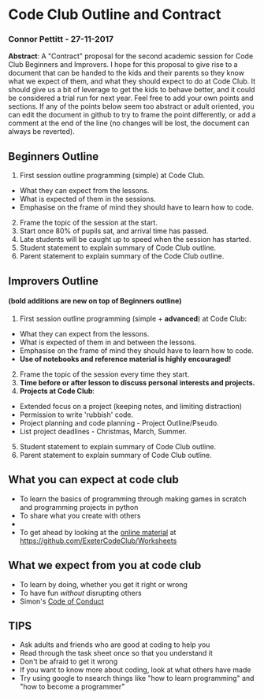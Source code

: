 # Code Club Outline and Contract 
### Connor Pettitt - 27-11-2017

**Abstract**: A "Contract" proposal for the second academic session for Code Club Beginners and Improvers. I hope for this proposal to give rise to a document that can be handed to the kids and their parents so they know what we expect of them, and what they should expect to do at Code Club. It should give us a bit of leverage to get the kids to behave better, and it could be considered a trial run for next year. Feel free to add your own points and sections. If any of the points below seem too abstract or adult oriented, you can edit the document in github to try to frame the point differently, or add a comment at the end of the line (no changes will be lost, the document can always be reverted).

## Beginners Outline

1. First session outline programming (simple) at Code Club.
  * What they can expect from the lessons.
  * What is expected of them in the sessions.
  * Emphasise on the frame of mind they should have to learn how to code.
2. Frame the topic of the session at the start.
3. Start once 80% of pupils sat, and arrival time has passed.
4. Late students will be caught up to speed when the session has started.
5. Student statement to explain summary of Code Club outline.
6. Parent statement to explain summary of the Code Club outline.

## Improvers Outline
#### (**bold additions are new on top of Beginners outline**)

1. First session outline programming (simple + **advanced**) at Code Club:
  * What they can expect from the lessons.
  * What is expected of them in and between the lessons.
  * Emphasise on the frame of mind they should have to learn how to code.
  * **Use of notebooks and reference material is highly encouraged!**
2. Frame the topic of the session every time they start. 
3. **Time before or after lesson to discuss personal interests and projects.**
4. **Projects at Code Club**:
  * Extended focus on a project (keeping notes, and limiting distraction)
  * Permission to write 'rubbish' code.
  * Project planning and code planning - Project Outline/Pseudo.
  * List project deadlines - Christmas, March, Summer.
5. Student statement to explain summary of Code Club outline.
6. Parent statement to explain summary of Code Club outline.

## What you can expect at code club
- To learn the basics of programming through making games in scratch and programming projects in python
- To share what you create with others
- 
- To get ahead by looking at the [online material](https://github.com/ExeterCodeClub/Worksheets) at https://github.com/ExeterCodeClub/Worksheets 

## What we expect from you at code club
- To learn by doing, whether you get it right or wrong
- To have fun *without* disrupting others
- Simon's [Code of Conduct](https://docs.google.com/document/d/1N07gd9HJMRLSLMG--IsvKt9pNs4WorsvqDZArR7AsbQ/edit)

## TIPS
- Ask adults and friends who are good at coding to help you
- Read through the task sheet once so that you understand it
- Don't be afraid to get it wrong
- If you want to know more about coding, look at what others have made
- Try using google to nsearch things like "how to learn programming" and "how to become a programmer"
